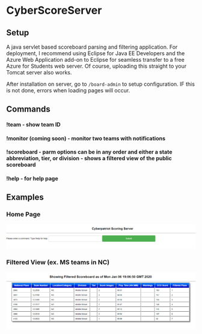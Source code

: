 # CyberScoreServer
## Setup
A java servlet based scoreboard parsing and filtering application. For deployment, I recommend using Eclipse for Java EE Developers and the Azure Web Application add-on to Eclipse for seamless transfer to a free Azure for Students web server. Of course, uploading this straight to your Tomcat server also works.

After installation on server, go to `/board-admin` to setup configuration. IF this is not done, errors when loading pages will occur.

## Commands
#### !team <last four of team ID> - show team ID
#### !monitor <last four of team ID> <last four of another team ID> (coming soon) - monitor two teams with notifications
#### !scoreboard <parm1> <parm2> <parm3> - parm options can be in any order and either a state abbreviation, tier, or division - shows a filtered view of the public scoreboard
#### !help - for help page

## Examples
### Home Page
![Screenshot](homepage.png)

### Filtered View (ex. MS teams in NC)
![Screenshot](MSfilterEx.PNG)
